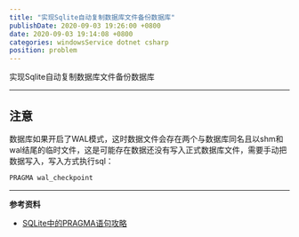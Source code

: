 ```yaml
---
title: "实现Sqlite自动复制数据库文件备份数据库"
publishDate: 2020-09-03 19:26:00 +0800
date: 2020-09-03 19:14:08 +0800
categories: windowsService dotnet csharp
position: problem
---
```


实现Sqlite自动复制数据库文件备份数据库

---

<div id="toc"></div>



## 注意

数据库如果开启了WAL模式，这时数据文件会存在两个与数据库同名且以shm和wal结尾的临时文件，这是可能存在数据还没有写入正式数据库文件，需要手动把数据写入，写入方式执行sql：

```sql
PRAGMA wal_checkpoint
```

---

**参考资料**

- [SQLite中的PRAGMA语句攻略](https://www.cnblogs.com/songxingzhu/p/3992884.html)